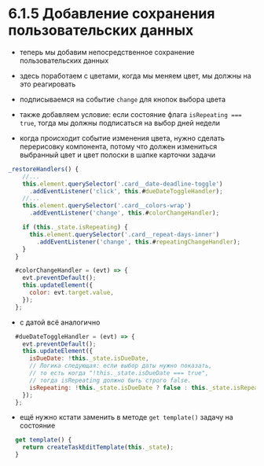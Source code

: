 # 6.1.5 Добавление сохранения пользовательских данных

- теперь мы добавим непосредственное сохранение пользовательских данных

- здесь поработаем с цветами, когда мы меняем цвет, мы должны на это реагировать

- подписываемся на событие `change` для кнопок выбора цвета

- также добавляем условие: если состояние флага `isRepeating === true`, тогда мы должны подписаться на выбор дней недели

- когда происходит событие изменения цвета, нужно сделать перерисовку компонента, потому что должен измениться выбранный цвет и цвет полоски в шапке карточки задачи

```js
_restoreHandlers() {
    //...
    this.element.querySelector('.card__date-deadline-toggle')
      .addEventListener('click', this.#dueDateToggleHandler);
    //...
    this.element.querySelector('.card__colors-wrap')
      .addEventListener('change', this.#colorChangeHandler);

    if (this._state.isRepeating) {
      this.element.querySelector('.card__repeat-days-inner')
        .addEventListener('change', this.#repeatingChangeHandler);
    }
  }

  #colorChangeHandler = (evt) => {
    evt.preventDefault();
    this.updateElement({
      color: evt.target.value,
    });
  };
```

- с датой всё аналогично

```js
  #dueDateToggleHandler = (evt) => {
    evt.preventDefault();
    this.updateElement({
      isDueDate: !this._state.isDueDate,
      // Логика следующая: если выбор даты нужно показать,
      // то есть когда "!this._state.isDueDate === true",
      // тогда isRepeating должно быть строго false.
      isRepeating: !this._state.isDueDate ? false : this._state.isRepeating,
    });
  };
```

- ещё нужно кстати заменить в методе `get template()` задачу на состояние

```js
  get template() {
    return createTaskEditTemplate(this._state);
  }
```
